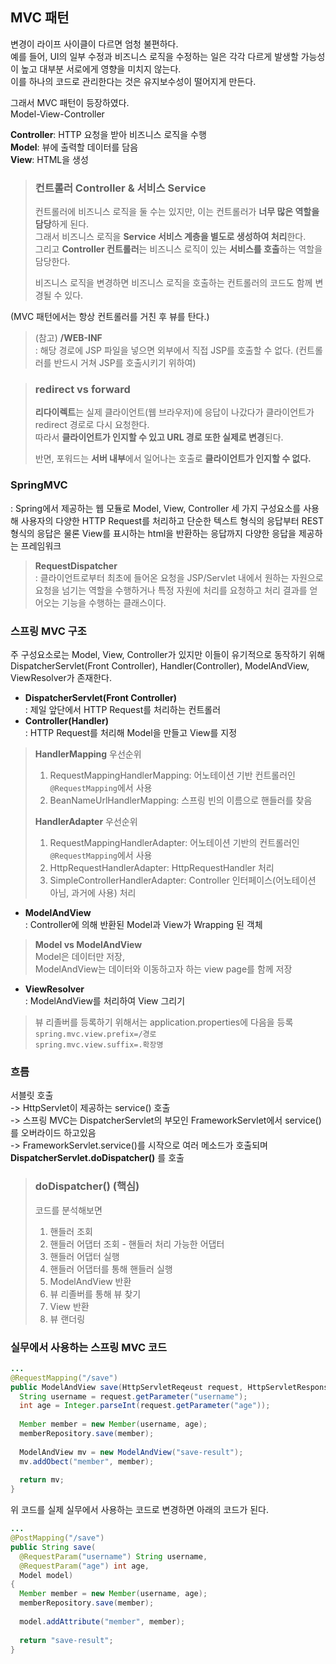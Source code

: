 ## MVC 패턴
변경이 라이프 사이클이 다르면 엄청 불편하다.  
예를 들어, UI의 일부 수정과 비즈니스 로직을 수정하는 일은 각각 다르게 발생할 가능성이 높고 대부분 서로에게 영향을 미치지 않는다.  
이를 하나의 코드로 관리한다는 것은 유지보수성이 떨어지게 만든다.  

그래서 MVC 패턴이 등장하였다.  
Model-View-Controller  

**Controller**: HTTP 요청을 받아 비즈니스 로직을 수행  
**Model**: 뷰에 출력할 데이터를 담음  
**View**: HTML을 생성  

> ### 컨트롤러 Controller & 서비스 Service  
> 컨트롤러에 비즈니스 로직을 둘 수는 있지만, 이는 컨트롤러가 **너무 많은 역할을 담당**하게 된다.  
> 그래서 비즈니스 로직을 **Service 서비스 계층을 별도로 생성하여 처리**한다.  
> 그리고 **Controller 컨트롤러**는 비즈니스 로직이 있는 **서비스를 호출**하는 역할을 담당한다.  
>   
> 비즈니스 로직을 변경하면 비즈니스 로직을 호출하는 컨트롤러의 코드도 함께 변경될 수 있다.  

(MVC 패턴에서는 항상 컨트롤러를 거친 후 뷰를 탄다.)

> (참고) **/WEB-INF**  
> : 해당 경로에 JSP 파일을 넣으면 외부에서 직접 JSP를 호출할 수 없다. (컨트롤러를 반드시 거쳐 JSP를 호출시키기 위하여)

> ### redirect vs forward  
> **리다이렉트**는 실제 클라이언트(웹 브라우저)에 응답이 나갔다가 클라이언트가 redirect 경로로 다시 요청한다.  
> 따라서 **클라이언트가 인지할 수 있고 URL 경로 또한 실제로 변경**된다.  
>  
> 반면, 포워드는 **서버 내부**에서 일어나는 호출로 **클라이언트가 인지할 수 없다.**

### SpringMVC
: Spring에서 제공하는 웹 모듈로 Model, View, Controller 세 가지 구성요소를 사용해 사용자의 다양한 HTTP Request를 처리하고 단순한 텍스트 형식의 응답부터 REST 형식의 응답은 물론 View를 표시하는 html을 반환하는 응답까지 다양한 응답을 제공하는 프레임워크

> **RequestDispatcher**  
> : 클라이언트로부터 최초에 들어온 요청을 JSP/Servlet 내에서 원하는 자원으로 요청을 넘기는 역할을 수행하거나 특정 자원에 처리를 요청하고 처리 결과를 얻어오는 기능을 수행하는 클래스이다.

### 스프링 MVC 구조
주 구성요소로는 Model, View, Controller가 있지만 이들이 유기적으로 동작하기 위해 DispatcherServlet(Front Controller), Handler(Controller), ModelAndView, ViewResolver가 존재한다.

- **DispatcherServlet(Front Controller)**  
: 제일 앞단에서 HTTP Request를 처리하는 컨트롤러  
- **Controller(Handler)**  
: HTTP Request를 처리해 Model을 만들고 View를 지정  
> **HandlerMapping** 우선순위  
> 1. RequestMappingHandlerMapping: 어노테이션 기반 컨트롤러인 `@RequestMapping`에서 사용  
> 2. BeanNameUrlHandlerMapping: 스프링 빈의 이름으로 핸들러를 찾음  
>   
> **HandlerAdapter** 우선순위  
> 1. RequestMappingHandlerAdapter: 어노테이션 기반의 컨트롤러인 `@RequestMapping`에서 사용  
> 2. HttpRequestHandlerAdapter: HttpRequestHandler 처리  
> 3. SimpleControllerHandlerAdapter: Controller 인터페이스(어노테이션 아님, 과거에 사용) 처리  
- **ModelAndView**  
: Controller에 의해 반환된 Model과 View가 Wrapping 된 객체  
> **Model vs ModelAndView**  
> Model은 데이터만 저장,  
> ModelAndView는 데이터와 이동하고자 하는 view page를 함께 저장  
- **ViewResolver**  
: ModelAndView를 처리하여 View 그리기  
> 뷰 리졸버를 등록하기 위해서는 application.properties에 다음을 등록  
> `spring.mvc.view.prefix=/경로`  
> `spring.mvc.view.suffix=.확장명`  

### 흐름
서블릿 호출  
-> HttpServlet이 제공하는 service() 호출  
-> 스프링 MVC는 DispatcherServlet의 부모인 FrameworkServlet에서 service()를 오버라이드 하고있음  
-> FrameworkServlet.service()를 시작으로 여러 메소드가 호출되며 **DispatcherServlet.doDispatcher()** 를 호출  

> ### doDispatcher() (핵심)
> 코드를 분석해보면
>
> 1. 핸들러 조회
> 2. 핸들러 어댑터 조회 - 핸들러 처리 가능한 어댑터
> 3. 핸들러 어댑터 실행
> 4. 핸들러 어댑터를 통해 핸들러 실행
> 5. ModelAndView 반환
> 6. 뷰 리졸버를 통해 뷰 찾기
> 7. View 반환
> 8. 뷰 랜더링

### 실무에서 사용하는 스프링 MVC 코드
```java
...
@RequestMapping("/save")
public ModelAndView save(HttpServletReqeust request, HttpServletResponse response) {
  String username = request.getParameter("username");
  int age = Integer.parseInt(request.getParameter("age"));
  
  Member member = new Member(username, age);
  memberRepository.save(member);
  
  ModelAndView mv = new ModelAndView("save-result");
  mv.addObect("member", member);
  
  return mv;
}
```

위 코드를 실제 실무에서 사용하는 코드로 변경하면 아래의 코드가 된다.  

```java
...
@PostMapping("/save")
public String save(
  @RequestParam("username") String username,
  @RequestParam("age") int age,
  Model model)
{
  Member member = new Member(username, age);
  memberRepository.save(member);
  
  model.addAttribute("member", member);
  
  return "save-result";
}
  
```
  
